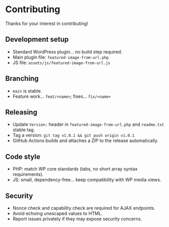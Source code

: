 # Contributing

Thanks for your interest in contributing!

## Development setup
- Standard WordPress plugin... no build step required.
- Main plugin file: `featured-image-from-url.php`
- JS file: `assets/js/featured-image-from-url.js`

## Branching
- `main` is stable.
- Feature work... `feat/<name>`; fixes... `fix/<name>`

## Releasing
- Update `Version:` header in `featured-image-from-url.php` and `readme.txt` stable tag.
- Tag a version: `git tag v1.0.1 && git push origin v1.0.1`
- GitHub Actions builds and attaches a ZIP to the release automatically.

## Code style
- PHP: match WP core standards (tabs, no short array syntax requirements).
- JS: small, dependency-free... keep compatibility with WP media views.

## Security
- Nonce check and capability check are required for AJAX endpoints.
- Avoid echoing unescaped values to HTML.
- Report issues privately if they may expose security concerns.

